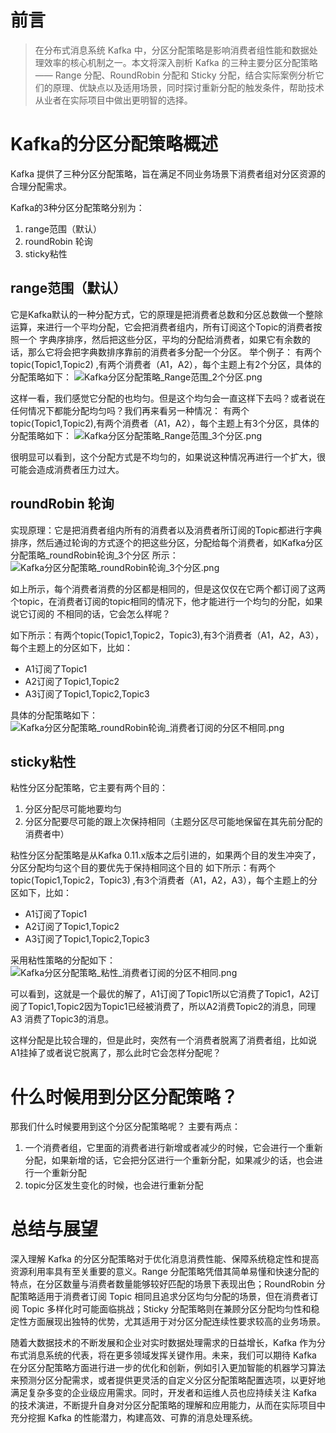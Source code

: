 # 前言

> 在分布式消息系统 Kafka 中，分区分配策略是影响消费者组性能和数据处理效率的核心机制之一。本文将深入剖析 Kafka 的三种主要分区分配策略 —— Range 分配、RoundRobin 分配和 Sticky 分配，结合实际案例分析它们的原理、优缺点以及适用场景，同时探讨重新分配的触发条件，帮助技术从业者在实际项目中做出更明智的选择。

# Kafka的分区分配策略概述

Kafka 提供了三种分区分配策略，旨在满足不同业务场景下消费者组对分区资源的合理分配需求。

Kafka的3种分区分配策略分别为：

1. range范围（默认）
2. roundRobin 轮询
3. sticky粘性

## range范围（默认）

它是Kafka默认的一种分配方式，它的原理是把消费者总数和分区总数做一个整除运算，来进行一个平均分配，它会把消费者组内，所有订阅这个Topic的消费者按照一个
字典序排序，然后把这些分区，平均的分配给消费者，如果它有余数的话，那么它将会把字典数排序靠前的消费者多分配一个分区。 举个例子： 有两个topic(Topic1,Topic2)
,有两个消费者（A1，A2），每个主题上有2个分区，具体的分配策略如下：
![Kafka分区分配策略_Range范围_2个分区.png](./images/分区分配策略/Kafka分区分配策略_Range范围_2个分区.png)

这样一看，我们感觉它分配的也均匀。但是这个均匀会一直这样下去吗？或者说在任何情况下都能分配均匀吗？我们再来看另一种情况： 有两个topic(Topic1,Topic2),有两个消费者（A1，A2），每个主题上有3个分区，具体的分配策略如下：
![Kafka分区分配策略_Range范围_3个分区.png](./images/分区分配策略/Kafka分区分配策略_Range范围_3个分区.png)

很明显可以看到，这个分配方式是不均匀的，如果说这种情况再进行一个扩大，很可能会造成消费者压力过大。

## roundRobin 轮询

实现原理：它是把消费者组内所有的消费者以及消费者所订阅的Topic都进行字典排序，然后通过轮询的方式逐个的把这些分区，分配给每个消费者，如Kafka分区分配策略_roundRobin轮询_3个分区 所示：
![Kafka分区分配策略_roundRobin轮询_3个分区.png](./images/分区分配策略/Kafka分区分配策略_roundRobin轮询_3个分区.png)

如上所示，每个消费者消费的分区都是相同的，但是这仅仅在它两个都订阅了这两个topic，在消费者订阅的topic相同的情况下，他才能进行一个均匀的分配，如果说它订阅的 不相同的话，它会怎么样呢？

如下所示：有两个topic(Topic1,Topic2，Topic3),有3个消费者（A1，A2，A3），每个主题上的分区如下，比如：

- A1订阅了Topic1
- A2订阅了Topic1,Topic2
- A3订阅了Topic1,Topic2,Topic3

具体的分配策略如下：
![Kafka分区分配策略_roundRobin轮询_消费者订阅的分区不相同.png](./images/分区分配策略/Kafka分区分配策略_roundRobin轮询_消费者订阅的分区不相同.png)

## sticky粘性

粘性分区分配策略，它主要有两个目的：

1. 分区分配尽可能地要均匀
2. 分区分配要尽可能的跟上次保持相同（主题分区尽可能地保留在其先前分配的消费者中）

粘性分区分配策略是从Kafka 0.11.x版本之后引进的，如果两个目的发生冲突了，分区分配均匀这个目的要优先于保持相同这个目的 如下所示：有两个topic(Topic1,Topic2，Topic3)
,有3个消费者（A1，A2，A3），每个主题上的分区如下，比如：

- A1订阅了Topic1
- A2订阅了Topic1,Topic2
- A3订阅了Topic1,Topic2,Topic3

采用粘性策略的分配如下：
![Kafka分区分配策略_粘性_消费者订阅的分区不相同.png](./images/分区分配策略/Kafka分区分配策略_粘性_消费者订阅的分区不相同.png)

可以看到，这就是一个最优的解了，A1订阅了Topic1所以它消费了Topic1，A2订阅了Topic1,Topic2因为Topic1已经被消费了，所以A2消费Topic2的消息，同理A3
消费了Topic3的消息。

这样分配是比较合理的，但是此时，突然有一个消费者脱离了消费者组，比如说A1挂掉了或者说它脱离了，那么此时它会怎样分配呢？


# 什么时候用到分区分配策略？

那我们什么时候要用到这个分区分配策略呢？ 主要有两点：

1. 一个消费者组，它里面的消费者进行新增或者减少的时候，它会进行一个重新分配，如果新增的话，它会把分区进行一个重新分配，如果减少的话，也会进行一个重新分配
2. topic分区发生变化的时候，也会进行重新分配

# 总结与展望
深入理解 Kafka 的分区分配策略对于优化消息消费性能、保障系统稳定性和提高资源利用率具有至关重要的意义。Range 分配策略凭借其简单易懂和快速分配的特点，在分区数量与消费者数量能够较好匹配的场景下表现出色；RoundRobin 分配策略适用于消费者订阅 Topic 相同且追求分区均匀分配的场景，但在消费者订阅 Topic 多样化时可能面临挑战；Sticky 分配策略则在兼顾分区分配均匀性和稳定性方面展现出独特的优势，尤其适用于对分区分配连续性要求较高的业务场景。

随着大数据技术的不断发展和企业对实时数据处理需求的日益增长，Kafka 作为分布式消息系统的代表，将在更多领域发挥关键作用。未来，我们可以期待 Kafka 在分区分配策略方面进行进一步的优化和创新，例如引入更加智能的机器学习算法来预测分区分配需求，或者提供更灵活的自定义分区分配策略配置选项，以更好地满足复杂多变的企业级应用需求。同时，开发者和运维人员也应持续关注 Kafka 的技术演进，不断提升自身对分区分配策略的理解和应用能力，从而在实际项目中充分挖掘 Kafka 的性能潜力，构建高效、可靠的消息处理系统。